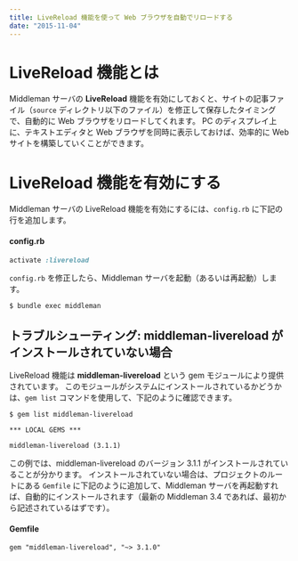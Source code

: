 ```yaml
---
title: LiveReload 機能を使って Web ブラウザを自動でリロードする
date: "2015-11-04"
---
```


LiveReload 機能とは
====
Middleman サーバの **LiveReload** 機能を有効にしておくと、サイトの記事ファイル（`source` ディレクトリ以下のファイル）を修正して保存したタイミングで、自動的に Web ブラウザをリロードしてくれます。
PC のディスプレイ上に、テキストエディタと Web ブラウザを同時に表示しておけば、効率的に Web サイトを構築していくことができます。

LiveReload 機能を有効にする
====
Middleman サーバの LiveReload 機能を有効にするには、`config.rb` に下記の行を追加します。

#### config.rb
```ruby
activate :livereload
```

`config.rb` を修正したら、Middleman サーバを起動（あるいは再起動）します。

```
$ bundle exec middleman
```

トラブルシューティング: middleman-livereload がインストールされていない場合
----
LiveReload 機能は **middleman-livereload** という gem モジュールにより提供されています。
このモジュールがシステムにインストールされているかどうかは、`gem list` コマンドを使用して、下記のように確認できます。

```
$ gem list middleman-livereload

*** LOCAL GEMS ***

middleman-livereload (3.1.1)
```

この例では、middleman-livereload のバージョン 3.1.1 がインストールされていることが分かります。
インストールされていない場合は、プロジェクトのルートにある `Gemfile` に下記のように追加して、Middleman サーバを再起動すれば、自動的にインストールされます（最新の Middleman 3.4 であれば、最初から記述されているはずです）。

#### Gemfile
```
gem "middleman-livereload", "~> 3.1.0"
```

